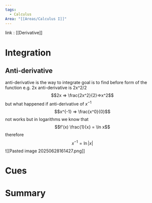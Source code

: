 ```yaml
---
tags:
  - Calculus
Area: "[[Areas/Calculus I]]"
---
```

link : [[Derivative]]
# Integration
## Anti-derivative
anti-derivative is the way to integrate goal is to find before form of the function
e.g. 2x anti-derivative is 2x^2/2 
$$2x => \frac{2x^2}{2}=>x^2$$
but what happened if anti-derivative of $x^{-1}$ 
$$x^{-1} => \frac{x^0}{0}$$
not works but in logarithms we know that 
$$f'(x) \frac{1}{x} = \ln x$$
therefore 
$$x^{-1} = \ln |x|$$
![[Pasted image 20250628161427.png]]

# Cues
# Summary
```

```